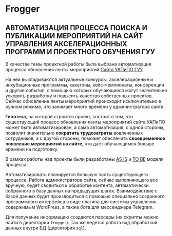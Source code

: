 # Frogger

## АВТОМАТИЗАЦИЯ ПРОЦЕССА ПОИСКА И ПУБЛИКАЦИИ МЕРОПРИЯТИЙ НА САЙТ УПРАВЛЕНИЯ АКСЕЛЕРАЦИОННЫХ ПРОГРАММ И ПРОЕКТНОГО ОБУЧЕНИЯ ГУУ

В качестве темы проектной работы была выбрана автоматизация процесса обновления ленты мероприятий [Сайта УАПиПО ГУУ](http://pmo.guu.ru/all-events/).

На ней выкладываются актуальные конкурсы, акселерационные и инкубационные программы, хакатоны, кейс-чемпионаты, конференции и другие события, с помощью которых обучающиеся могут значительно ускорить разработку и повысить качество собственных проектов. Сейчас обновление ленты мероприятий происходит исключительно в ручном режиме, что занимает много времени у администратора сайта.

**Гипотеза**, на которой строится проект, состоит в том, что существующий процесс обновления ленты мероприятий сайта УАПиПО может быть автоматизирован, а сама автоматизация, с одной стороны, позволит значительно **сократить трудозатраты** вовлеченных сотрудников, а с другой стороны, поможет обеспечить **своевременное появление мероприятий на сайте**, что даст обучающимся больше времени на подготовку.

В рамках работы над проекты были разработаны [AS IS](https://drive.google.com/file/d/1NnZAt0cczjUkmpYIpka7kPa2cvbftCo9/view?usp=sharing) и [TO BE](https://drive.google.com/file/d/1K1ChAl1Flo6hVMBam-A16nuf1nykOOqB/view?usp=sharing) модели процесса.

Автоматизировать планируется большую часть существующего процесса. Работа администратора сайта, сейчас выполняющего все вручную, будет сводиться к обработке контента, автоматически собранного в базу данных на предыдущих шагах. Взаимодействие с базой данных будет производиться с помощью специально созданного программного интерфейса в виде плагина для системы управления содержимым WordPress, а также бота для мессенджера Telegram.

Для получение информацию создаются парсеры (их скрипты можно найти в директории `frogger`). Так же ведется работа над обработкой данных внутри БД (директория `sql`).
